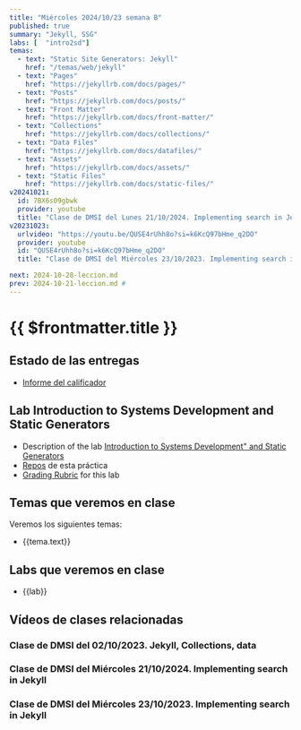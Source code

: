 ```yaml
---
title: "Miércoles 2024/10/23 semana B"
published: true
summary: "Jekyll, SSG"
labs: [  "intro2sd"]
temas: 
  - text: "Static Site Generators: Jekyll"
    href: "/temas/web/jekyll"
  - text: "Pages"
    href: "https://jekyllrb.com/docs/pages/"
  - text: "Posts"
    href: "https://jekyllrb.com/docs/posts/"
  - text: "Front Matter"
    href: "https://jekyllrb.com/docs/front-matter/"
  - text: "Collections"
    href: "https://jekyllrb.com/docs/collections/"
  - text: "Data Files"
    href: "https://jekyllrb.com/docs/datafiles/"
  - text: "Assets"
    href: "https://jekyllrb.com/docs/assets/"
  - text: "Static Files"
    href: "https://jekyllrb.com/docs/static-files/"
v20241021: 
  id: 7BX6s09gbwk
  provider: youtube
  title: "Clase de DMSI del Lunes 21/10/2024. Implementing search in Jekyll"
v20231023:
  urlvideo: "https://youtu.be/QUSE4rUhh8o?si=k6KcQ97bHme_q2DO"
  provider: youtube
  id: "QUSE4rUhh8o?si=k6KcQ97bHme_q2DO"
  title: "Clase de DMSI del Miércoles 23/10/2023. Implementing search in Jekyll"

next: 2024-10-28-leccion.md
prev: 2024-10-21-leccion.md # 
---
```


# {{ $frontmatter.title }}

## Estado de las entregas

* [Informe del calificador](https://campusdoctoradoyposgrado2425.ull.es/grade/report/grader/index.php?id=2425110680)

## Lab Introduction to Systems Development and Static Generators

* Description of the lab [Introduction to Systems Development" and Static Generators](/practicas/intro2sd.html)
* [Repos](https://github.com/orgs/ULL-MII-SYTWS-2425/repositories?q=intro2sd) de esta práctica
* [Grading Rubric](/practicas/intro2sd.html#rubrica) for this lab


## Temas que veremos en clase

Veremos los siguientes temas:
<ul>
    <li  v-for="(tema, index) in $frontmatter.temas" :key="index">
    <a :href="tema.href">{{tema.text}}</a>
    </li>
</ul>

## Labs que veremos en clase

<ul>
    <li  v-for="(lab, index) in $frontmatter.labs" :key="index">
    <a :href="'/practicas/'+lab">{{lab}}</a>
    </li>
</ul>

## Vídeos de clases relacionadas

### Clase de DMSI del 02/10/2023. Jekyll, Collections, data

<youtube id="4hSwKM1-UYU"></youtube>

### Clase de DMSI del Miércoles 21/10/2024. Implementing search in Jekyll

<youtube id="7BX6s09gbwk"></youtube>

### Clase de DMSI del Miércoles 23/10/2023. Implementing search in Jekyll

<youtube id="QUSE4rUhh8o?si=k6KcQ97bHme_q2DO"></youtube>
